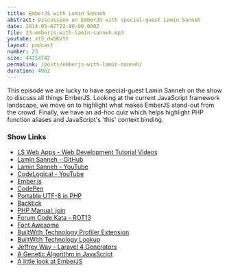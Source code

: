 ```yaml
---
title: EmberJS with Lamin Sanneh
abstract: Discussion on EmberJS with special-guest Lamin Sanneh
date: 2014-05-07T22:00:00.000Z
file: 23-emberjs-with-lamin-sanneh.mp3
youtube: xt5_dw5KVYY
layout: podcast
number: 23
size: 44154742
permalink: /posts/emberjs-with-lamin-sanneh/
duration: 4962
---
```


This episode we are lucky to have special-guest Lamin Sanneh on the show to discuss all things EmberJS.
Looking at the current JavaScript framework landscape, we move on to highlight what makes EmberJS stand-out from the crowd.
Finally, we have an ad-hoc quiz which helps highlight PHP function aliases and JavaScript's 'this' context binding.

### Show Links

- [LS Web Apps - Web Development Tutorial Videos](http://www.lswebapps.com/)
- [Lamin Sanneh - GitHub](https://github.com/LaminSanneh)
- [Lamin Sanneh - YouTube](http://www.youtube.com/user/LSWebApps)
- [CodeLogical - YouTube](http://www.youtube.com/user/TheCodeLogical)
- [Ember.js](http://emberjs.com/)
- [CodePen](http://codepen.io/)
- [Portable UTF-8 in PHP](http://pageconfig.com/post/portable-utf8)
- [Backtick](http://backtick.io/)
- [PHP Manual: join](http://php.net/function.join)
- [Forum Code Kata - ROT13](http://forum.threedevsandamaybe.com/viewtopic.php?f=1&t=2)
- [Font Awesome](http://fortawesome.github.io/Font-Awesome/)
- [BuiltWith Technology Profiler Extension](https://chrome.google.com/webstore/detail/builtwith-technology-prof/dapjbgnjinbpoindlpdmhochffioedbn?hl=en)
- [BuiltWith Technology Lookup](http://builtwith.com/)
- [Jeffrey Way - Laravel 4 Generators](https://github.com/JeffreyWay/Laravel-4-Generators)
- [A Genetic Algorithm in JavaScript](http://michaelbudd.org/tutorials/view/22/a-genetic-algorith-in-javascript)
- [A little look at EmberJS](http://michaelbudd.org/tutorials/view/23/a-little-look-at-ember-js)
